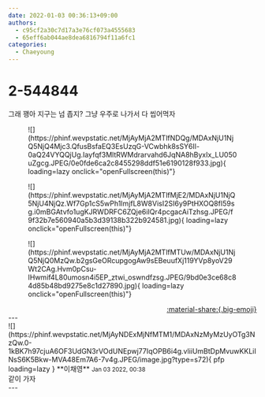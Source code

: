 ```yaml
---
date: 2022-01-03 00:36:13+09:00
authors:
  - c95cf2a30c7d17a3e76cf073a4555683
  - 65eff6ab044ae8dea6816794f11a6fc1
categories:
  - Chaeyoung
---
```


# 2-544844

<div class="post-container" markdown="1">
<div class="content-container md-sidebar__scrollwrap" markdown="1">

그래 꽹아 지구는 넘 좁지? 그냥 우주로 나가서 다 씹어먹자
<figure markdown="1">
![](https://phinf.wevpstatic.net/MjAyMjA2MTlfNDQg/MDAxNjU1NjQ5NjQ4Mjc3.QfusBsfaEQ3EsUzqG-VCwbhk8sSY6Il-0aQ24VYQQjUg.Iayfqf3MltRWMdrarvahd6JqNA8hByxIx_LU050uZgcg.JPEG/0e0fde6ca2c8455298ddf51e6190128f933.jpg){ loading=lazy onclick="openFullscreen(this)"}
</figure>

<figure markdown="1">
![](https://phinf.wevpstatic.net/MjAyMjA2MTlfMjE2/MDAxNjU1NjQ5NjU4NjQz.Wf7Gp1cS5wPh1ImjfL8W8VisI2SI6y9PtHXOQ8fI59sg.i0mBGAtvfo1ugKJRWDRFC6ZQje6iIQr4pcgacAiTzhsg.JPEG/f9f32b7e560940a5b3d39138b322b924581.jpg){ loading=lazy onclick="openFullscreen(this)"}
</figure>

<figure markdown="1">
![](https://phinf.wevpstatic.net/MjAyMjA2MTlfMTUw/MDAxNjU1NjQ5NjQ0MzQw.b2gsGeORcupgogAw9sEBeuufXj119YVp8yoV29Wt2CAg.Hvm0pCsu-IHwmif4L80umosn4i5EP_ztwi_oswndfzsg.JPEG/9bd0e3ce68c84d85b48bd9275e8c1d27890.jpg){ loading=lazy onclick="openFullscreen(this)"}
</figure>


</div>
</div>

<div style="text-align: right;" markdown="1">
<a href="https://weverse.io/fromis9/fanpost/2-544844" style="text-align: right;">:material-share:{.big-emoji}</a>
</div>
---

<div class="comments-container md-sidebar__scrollwrap" markdown="1">
<div class="comment" markdown="1">
<div class='id-container' markdown="1">
![](https://phinf.wevpstatic.net/MjAyNDExMjNfMTM1/MDAxNzMyMzUyOTg3NzQw.0-1kBK7h97cjuA6OF3UdGN3rVOdUNEpwj77IqOPB6i4g.vliiUmBtDpMvuwKKLiINsS6K5Bkw-MVA48Em7A6-7v4g.JPEG/image.jpg?type=s72){ pfp loading=lazy }
**<span class="artist">이채영</span>** <small>Jan 03 2022, 00:38</small><br>
</div>
<div class='comment-body' markdown="1">
같이 가자
</div>
</div>
</div>
---
